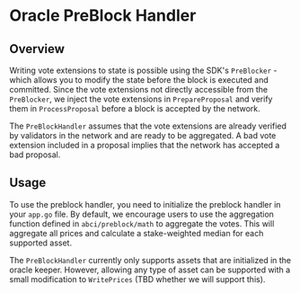 # Oracle PreBlock Handler

## Overview

Writing vote extensions to state is possible using the SDK's `PreBlocker` - which allows you to modify the state before the block is executed
and committed. Since the vote extensions not directly accessible from the `PreBlocker`, we inject the vote extensions in `PrepareProposal` and verify them in `ProcessProposal` before a block is accepted by the network. 

The `PreBlockHandler` assumes that the vote extensions are already verified by validators in the network and are ready to be aggregated. A bad vote extension included in a proposal implies that the 
network has accepted a bad proposal.

## Usage

To use the preblock handler, you need to initialize the preblock handler in your `app.go` file. By default, we encourage users to use the aggregation function defined in `abci/preblock/math` to aggregate the votes. This will aggregate all prices and calculate a stake-weighted median for each supported asset. 

The `PreBlockHandler` currently only supports assets that are initialized in the oracle keeper. However, allowing any type of asset can be supported with a small modification to `WritePrices` (TBD whether we will support this).
